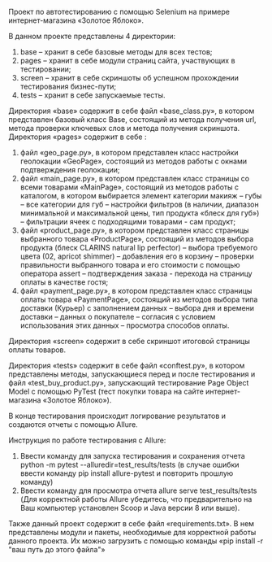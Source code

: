 Проект по автотестированию с помощью Selenium на примере интернет-магазина «Золотое Яблоко».


В данном проекте представлены 4 директории:

1.	base – хранит в себе базовые методы для всех тестов;
2.	pages – хранит в себе модули страниц сайта, участвующих в тестировании;
3.	screen – хранит в себе скриншоты об успешном прохождении тестирования бизнес-пути;
4.	tests – хранит в себе запускаемые тесты.


Директория «base» содержит в себе файл «base_class.py», в котором представлен базовый класс Base, состоящий из метода получения url, метода проверки ключевых слов и метода получения скриншота.
Директория «pages» содержит в себе :

1.	файл «geo_page.py», в котором представлен класс настройки геолокации «GeoPage», состоящий из методов работы с окнами подтверждения геолокации;
2.	файл «main_page.py», в котором представлен класс страницы со всеми товарами «MainPage», состоящий из методов работы с каталогом, в котором выбирается элемент категории макияж – губы – все категории для губ – настройки фильтров (в наличии, диапазон минимальной и максимальной цены, тип продукта «блеск для губ») – фильтрации ячеек с подходящими товарами - сам продукт;
3.	файл «product_page.py», в котором представлен класс страницы выбранного товара «ProductPage», состоящий из методов выбора продукта (блеск CLARINS natural lip perfector) – выбора требуемого цвета (02, apricot shimmer) – добавления его в корзину – проверки правильности выбранного товара и его стоимости с помощью оператора assert – подтверждения заказа - перехода на страницу оплаты в качестве гостя;
4.	файл «payment_page.py», в котором представлен класс страницы оплаты товара «PaymentPage», состоящий из методов выбора типа доставки (Курьер) с заполнением данных – выбора дня и времени доставки – данных о покупателе – согласия с условием использования этих данных – просмотра способов оплаты.

 
Директория «screen» содержит в себе скриншот итоговой страницы оплаты товаров. 


Директория «tests» содержит в себе файл «conftest.py», в котором представлены методы, запускающиеся перед и после тестирования и файл «test_buy_product.py», запускающий тестирование Page Object Model с помощью PyTest (тест покупки товара на сайте интернет-магазина «Золотое Яблоко»).


В конце тестирования происходит логирование результатов и создаются отчеты с помощью Allure.


Инструкция по работе тестирования с Allure:

1.	Ввести команду для запуска тестирования и сохранения отчета
python -m pytest --alluredir=test_results/tests (в случае ошибки ввести команду pip install allure-pytest и повторить прошлую команду)
2. Ввести команду для просмотра отчета
allure serve test_results/tests
(Для корректной работы Allure убедитесь, что предварительно на Ваш компьютер установлен Scoop и Java версии 8 или выше).


Также данный проект содержит в себе файл «requirements.txt». В нем представлены модули и пакеты, необходимые для корректной работы данного проекта. Их можно загрузить с помощью команды «pip install -r "ваш путь до этого файла"»
